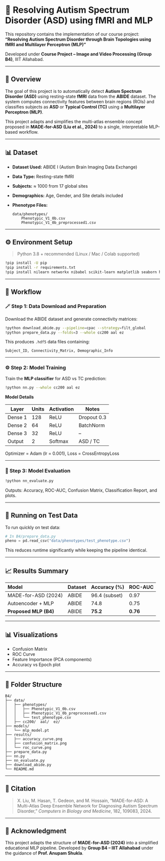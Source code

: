 # 🧠 Resolving Autism Spectrum Disorder (ASD) using fMRI and MLP

This repository contains the implementation of our course project:
**“Resolving Autism Spectrum Disorder through Brain Topologies using fMRI and Multilayer Perceptron (MLP)”**

Developed under **Course Project – Image and Video Processing (Group B4)**, IIIT Allahabad.

---

## 📄 Overview

The goal of this project is to automatically detect **Autism Spectrum Disorder (ASD)** using resting-state **fMRI** data from the **ABIDE** dataset.
The system computes connectivity features between brain regions (ROIs) and classifies subjects as **ASD** or **Typical Control (TC)** using a **Multilayer Perceptron (MLP)**.

This project adapts and simplifies the multi-atlas ensemble concept proposed in **MADE-for-ASD (Liu et al., 2024)** to a single, interpretable MLP-based workflow.

---

## 📊 Dataset

* **Dataset Used:** ABIDE I (Autism Brain Imaging Data Exchange)
* **Data Type:** Resting-state fMRI
* **Subjects:** ≈ 1000 from 17 global sites
* **Demographics:** Age, Gender, and Site details included
* **Phenotype Files:**

  ```
  data/phenotypes/
      Phenotypic_V1_0b.csv
      Phenotypic_V1_0b_preprocessed1.csv
  ```

---

## ⚙️ Environment Setup

> Python 3.8 + recommended (Linux / Mac / Colab supported)

```bash
!pip install -U pip
!pip install -r requirements.txt
!pip install nilearn networkx nibabel scikit-learn matplotlib seaborn h5py
```

---

## 🧩 Workflow

### 🪄 Step 1: Data Download and Preparation

Download the ABIDE dataset and generate connectivity matrices:

```bash
!python download_abide.py --pipeline=cpac --strategy=filt_global
!python prepare_data.py --folds=3 --whole cc200 aal ez
```

This produces `.hdf5` data files containing:

```
Subject_ID, Connectivity_Matrix, Demographic_Info
```

---

### ⚙️ Step 2: Model Training

Train the **MLP classifier** for ASD vs TC prediction:

```bash
!python nn.py --whole cc200 aal ez
```

**Model Details**

| Layer   | Units | Activation | Notes       |
| ------- | ----- | ---------- | ----------- |
| Dense 1 | 128   | ReLU       | Dropout 0.3 |
| Dense 2 | 64    | ReLU       | BatchNorm   |
| Dense 3 | 32    | ReLU       | –           |
| Output  | 2     | Softmax    | ASD / TC    |

Optimizer = Adam (lr = 0.001), Loss = CrossEntropyLoss

---

### 🧠 Step 3: Model Evaluation

```bash
!python nn_evaluate.py
```

Outputs: Accuracy, ROC-AUC, Confusion Matrix, Classification Report, and plots.

---

## 🧠 Running on Test Data

To run quickly on test data:

```python
# In B4/prepare_data.py
pheno = pd.read_csv("data/phenotypes/test_phenotype.csv")
```

This reduces runtime significantly while keeping the pipeline identical.

---

## 📈 Results Summary

| Model                 | Dataset | Accuracy (%)  | ROC-AUC  |
| :-------------------- | :------ | :------------ | :------- |
| MADE-for-ASD (2024)   | ABIDE   | 96.4 (subset) | 0.97     |
| Autoencoder + MLP     | ABIDE   | 74.8          | 0.75     |
| **Proposed MLP (B4)** | ABIDE   | **75.2**      | **0.76** |

---

## 📊 Visualizations

* Confusion Matrix
* ROC Curve
* Feature Importance (PCA components)
* Accuracy vs Epoch plot

---

## 🧱 Folder Structure

```
B4/
├── data/
│   ├── phenotypes/
│   │   ├── Phenotypic_V1_0b.csv
│   │   ├── Phenotypic_V1_0b_preprocessed1.csv
│   │   └── test_phenotype.csv
│   ├── cc200/  aal/  ez/
├── models/
│   └── mlp_model.pt
├── results/
│   ├── accuracy_curve.png
│   ├── confusion_matrix.png
│   └── roc_curve.png
├── prepare_data.py
├── nn.py
├── nn_evaluate.py
├── download_abide.py
└── README.md
```

---

## 🔬 Citation

> X. Liu, M. Hasan, T. Gedeon, and M. Hossain,
> “MADE-for-ASD: A Multi-Atlas Deep Ensemble Network for Diagnosing Autism Spectrum Disorder,”
> *Computers in Biology and Medicine*, 182, 109083, 2024.

---

## 🧩 Acknowledgment

This project adapts the structure of **MADE-for-ASD (2024)** into a simplified educational MLP pipeline.
Developed by **Group B4 – IIIT Allahabad**
under the guidance of **Prof. Anupam Shukla**.



